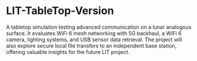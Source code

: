 # LIT-TableTop-Version
A tabletop simulation testing advanced communication on a lunar analogous surface.
It evaluates WiFi 6 mesh networking with 5G backhaul, a WiFi 6 camera, lighting
systems, and USB sensor data retrieval. The project will also explore secure
local file transfers to an independent base station, offering valuable insights
for the future LIT project.
